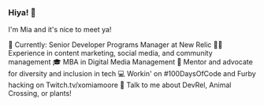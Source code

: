 ### Hiya! 👋
I'm Mia and it's nice to meet ya!

🥑 Currently: Senior Developer Programs Manager at New Relic
👯‍♀️ Experience in content marketing, social media, and community management
🎓 MBA in Digital Media Management
💫 Mentor and advocate for diversity and inclusion in tech
💻 Workin' on #100DaysOfCode and Furby hacking on Twitch.tv/xomiamoore
💬 Talk to me about DevRel, Animal Crossing, or plants!
